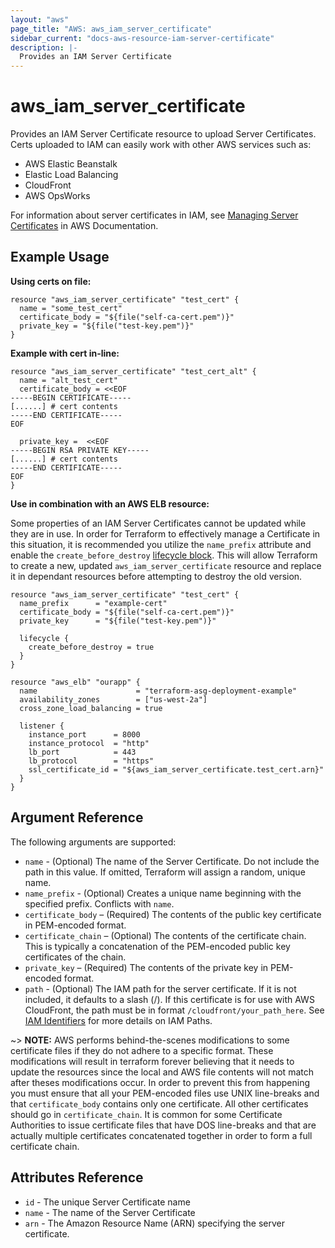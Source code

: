 ```yaml
---
layout: "aws"
page_title: "AWS: aws_iam_server_certificate"
sidebar_current: "docs-aws-resource-iam-server-certificate"
description: |-
  Provides an IAM Server Certificate
---
```


# aws\_iam\_server\_certificate

Provides an IAM Server Certificate resource to upload Server Certificates.
Certs uploaded to IAM can easily work with other AWS services such as:

- AWS Elastic Beanstalk
- Elastic Load Balancing
- CloudFront
- AWS OpsWorks

For information about server certificates in IAM, see [Managing Server
Certificates][2] in AWS Documentation.

## Example Usage

**Using certs on file:**

```
resource "aws_iam_server_certificate" "test_cert" {
  name = "some_test_cert"
  certificate_body = "${file("self-ca-cert.pem")}"
  private_key = "${file("test-key.pem")}"
}
```

**Example with cert in-line:**

```
resource "aws_iam_server_certificate" "test_cert_alt" {
  name = "alt_test_cert"
  certificate_body = <<EOF
-----BEGIN CERTIFICATE-----
[......] # cert contents
-----END CERTIFICATE-----
EOF

  private_key =  <<EOF
-----BEGIN RSA PRIVATE KEY-----
[......] # cert contents
-----END CERTIFICATE-----
EOF
}
```

**Use in combination with an AWS ELB resource:**

Some properties of an IAM Server Certificates cannot be updated while they are
in use. In order for Terraform to effectively manage a Certificate in this situation, it is
recommended you utilize the `name_prefix` attribute and enable the
`create_before_destroy` [lifecycle block][lifecycle]. This will allow Terraform
to create a new, updated `aws_iam_server_certificate` resource and replace it in
dependant resources before attempting to destroy the old version.


```
resource "aws_iam_server_certificate" "test_cert" {
  name_prefix      = "example-cert"
  certificate_body = "${file("self-ca-cert.pem")}"
  private_key      = "${file("test-key.pem")}"

  lifecycle {
    create_before_destroy = true
  }
}

resource "aws_elb" "ourapp" {
  name                      = "terraform-asg-deployment-example"
  availability_zones        = ["us-west-2a"]
  cross_zone_load_balancing = true

  listener {
    instance_port      = 8000
    instance_protocol  = "http"
    lb_port            = 443
    lb_protocol        = "https"
    ssl_certificate_id = "${aws_iam_server_certificate.test_cert.arn}"
  }
}
```

## Argument Reference

The following arguments are supported:

* `name` - (Optional) The name of the Server Certificate. Do not include the
  path in this value. If omitted, Terraform will assign a random, unique name.
* `name_prefix` - (Optional) Creates a unique name beginning with the specified
  prefix. Conflicts with `name`.
* `certificate_body` – (Required) The contents of the public key certificate in
  PEM-encoded format.
* `certificate_chain` – (Optional) The contents of the certificate chain.
  This is typically a concatenation of the PEM-encoded public key certificates
  of the chain.
* `private_key` – (Required) The contents of the private key in PEM-encoded format.
* `path` - (Optional) The IAM path for the server certificate.  If it is not
    included, it defaults to a slash (/). If this certificate is for use with
    AWS CloudFront, the path must be in format `/cloudfront/your_path_here`.
    See [IAM Identifiers][1] for more details on IAM Paths.

~> **NOTE:** AWS performs behind-the-scenes modifications to some certificate files if they do not adhere to a specific format. These modifications will result in terraform forever believing that it needs to update the resources since the local and AWS file contents will not match after theses modifications occur. In order to prevent this from happening you must ensure that all your PEM-encoded files use UNIX line-breaks and that `certificate_body` contains only one certificate. All other certificates should go in `certificate_chain`. It is common for some Certificate Authorities to issue certificate files that have DOS line-breaks and that are actually multiple certificates concatenated together in order to form a full certificate chain.

## Attributes Reference

* `id` - The unique Server Certificate name
* `name` - The name of the Server Certificate
* `arn` - The Amazon Resource Name (ARN) specifying the server certificate.


[1]: https://docs.aws.amazon.com/IAM/latest/UserGuide/Using_Identifiers.html
[2]: https://docs.aws.amazon.com/IAM/latest/UserGuide/ManagingServerCerts.html
[lifecycle]: /docs/configuration/resources.html
